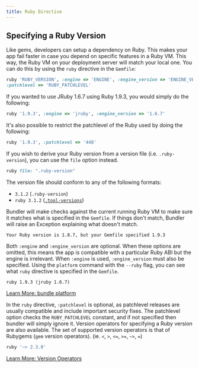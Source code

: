 ```yaml
---
title: Ruby Directive
---
```


## Specifying a Ruby Version

Like gems, developers can setup a dependency on Ruby.
This makes your app fail faster in case you depend on specific features in a Ruby VM.
This way, the Ruby VM on your deployment server will match your local one. You can do this by using the `ruby` directive in the `Gemfile`:

~~~ruby
ruby 'RUBY_VERSION', :engine => 'ENGINE', :engine_version => 'ENGINE_VERSION',
:patchlevel => 'RUBY_PATCHLEVEL'
~~~

If you wanted to use JRuby 1.6.7 using Ruby 1.9.3, you would simply do the following:

~~~ruby
ruby '1.9.3', :engine => 'jruby', :engine_version => '1.6.7'
~~~

It's also possible to restrict the patchlevel of the Ruby used by doing the following:

~~~ruby
ruby '1.9.3', :patchlevel => '448'
~~~

If you wish to derive your Ruby version from a version file (i.e. `.ruby-version`),
you can use the `file` option instead.

~~~ruby
ruby file: ".ruby-version"
~~~

The version file should conform to any of the following formats:

- `3.1.2` (`.ruby-version`)
- `ruby 3.1.2` ([`.tool-versions`](https://asdf-vm.com/manage/configuration.html#tool-versions))

Bundler will make checks against the current running Ruby VM to make sure it matches what is specified in the `Gemfile`. If things don't match, Bundler will raise an Exception explaining what doesn't match.

~~~
Your Ruby version is 1.8.7, but your Gemfile specified 1.9.3
~~~

Both `:engine` and `:engine_version` are optional.
When these options are omitted, this means the app is compatible with a particular Ruby ABI but the engine is irrelevant.
When `:engine` is used, `:engine_version` must also be specified.
Using the `platform` command with the `--ruby` flag, you can see what `ruby` directive is specified in the `Gemfile`.

~~~
ruby 1.9.3 (jruby 1.6.7)
~~~

<a href="/man/bundle-platform.1.html" class="btn btn-primary">Learn More: bundle platform</a>

In the `ruby` directive, `:patchlevel` is optional, as patchlevel releases are usually compatible and include important security fixes.
The patchlevel option checks the `RUBY_PATCHLEVEL` constant, and if not specified then bundler will simply ignore it.
Version operators for specifying a Ruby version are also available.
The set of supported version operators is that of Rubygems (`gem` version operators). (ie. `<`, `>`, `<=`, `>=`, `~>`, `=`)

~~~ruby
ruby '~> 2.3.0'
~~~

<a href="https://guides.rubygems.org/patterns/#declaring-dependencies" class="btn btn-primary">Learn More: Version Operators</a>
